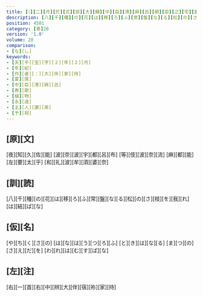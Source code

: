 ```yaml
---
title: [（][二][月][於][式][部][大][輔][中][臣][清][麻][呂][朝][臣][之][宅][宴][歌][十]<[五]>[首][）]
description: [八][千][種][の][花][は][移][ろ][ふ][常][盤][な][る][松][の][さ][枝][を][我][れ][は][結][ば][な]
position: 4501
category: [巻]20
version: '1.0'
volume: 20
comparison:
- [な][し]
keywords:
- [天][平][宝][字][２][年][２][月]
- [年][紀]
- [作][者][：][大][伴][家][持]
- [宴][席]
- [中][臣][清][麻][呂]
- [寿][歌]
- [植][物]
- [永][遠]
- [主][人][讃][美]
- [予][祝]
---
```


## [原][文]

[夜][知][久][佐][能] [波][奈][波][宇][都][呂][布] [等][伎][波][奈][流] [麻][都][能][左][要][太][乎] [和][礼][波][牟][須][婆][奈]

## [訓][読]

[八][千][種][の][花][は][移][ろ][ふ][常][盤][な][る][松][の][さ][枝][を][我][れ][は][結][ば][な]

## [仮][名]

[や][ち][く][さ][の] [は][な][は][う][つ][ろ][ふ] [と][き][は][な][る] [ま][つ][の][さ][え][だ][を] [わ][れ][は][む][す][ば][な]

## [左][注]

[右][一][首][右][中][辨][大][伴][宿][祢][家][持]
